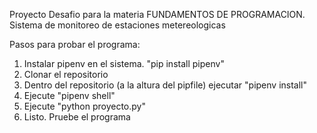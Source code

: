Proyecto Desafio para la materia FUNDAMENTOS DE PROGRAMACION.
Sistema de monitoreo de estaciones metereologicas

Pasos para probar el programa:
1) Instalar pipenv en el sistema.  "pip install pipenv"
2) Clonar el repositorio
3) Dentro del repositorio (a la altura del pipfile) ejecutar "pipenv install"
4) Ejecute "pipenv shell"
5) Ejecute "python proyecto.py"
6) Listo. Pruebe el programa